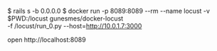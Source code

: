 

  $ rails s -b 0.0.0.0
  $ docker run -p 8089:8089 --rm --name locust -v $PWD:/locust gunesmes/docker-locust \
    -f /locust/run_0.py --host=http://10.0.1.7:3000
  
  open http://localhost:8089

